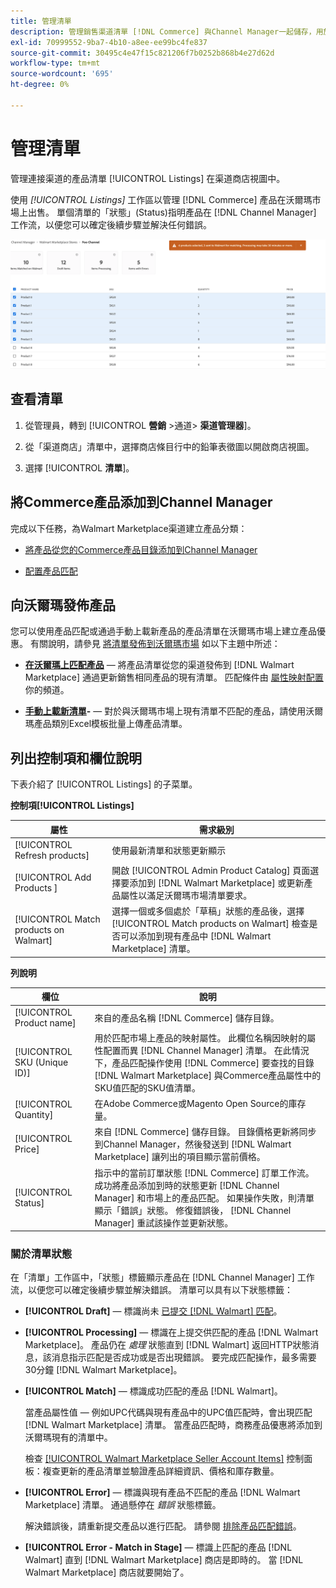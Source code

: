 ```yaml
---
title: 管理清單
description: 管理銷售渠道清單 [!DNL Commerce] 與Channel Manager一起儲存，用於Adobe Commerce和Magento Open Source。
exl-id: 70999552-9ba7-4b10-a8ee-ee99bc4fe837
source-git-commit: 30495c4e47f15c821206f7b0252b868b4e27d62d
workflow-type: tm+mt
source-wordcount: '695'
ht-degree: 0%

---
```


# 管理清單

管理連接渠道的產品清單 [!UICONTROL Listings] 在渠道商店視圖中。

使用 *[!UICONTROL Listings]* 工作區以管理 [!DNL Commerce] 產品在沃爾瑪市場上出售。 單個清單的「狀態」(Status)指明產品在 [!DNL Channel Manager] 工作流，以便您可以確定後續步驟並解決任何錯誤。

![連接的銷售渠道的清單頁面](assets/products-submit-for-matching.png)

## 查看清單

1. 從管理員，轉到 [!UICONTROL **營銷** >通道> **渠道管理器**]。

1. 從「渠道商店」清單中，選擇商店條目行中的鉛筆表徵圖以開啟商店視圖。

1. 選擇 [!UICONTROL **清單**]。

## 將Commerce產品添加到Channel Manager

完成以下任務，為Walmart Marketplace渠道建立產品分類：

* [將產品從您的Commerce產品目錄添加到Channel Manager](add-products-to-connected-channel.md)

* [配置產品匹配](map-product-attributes-for-matching.md#configure-product-attribute-settings)

## 向沃爾瑪發佈產品

您可以使用產品匹配或通過手動上載新產品的產品清單在沃爾瑪市場上建立產品優惠。 有關說明，請參見 [將清單發佈到沃爾瑪市場](publish-listings-to-marketplace.md) 如以下主題中所述：

* **[在沃爾瑪上匹配產品](publish-listings-to-marketplace.md)** — 將產品清單從您的渠道發佈到 [!DNL Walmart Marketplace] 通過更新銷售相同產品的現有清單。 匹配條件由 [屬性映射配置](map-product-attributes-for-matching.md) 你的頻道。

* **[手動上載新清單](publish-listings-to-marketplace.md#upload-new-product-listings)-** — 對於與沃爾瑪市場上現有清單不匹配的產品，請使用沃爾瑪產品類別Excel模板批量上傳產品清單。

## 列出控制項和欄位說明

下表介紹了 [!UICONTROL Listings] 的子菜單。

**控制項[!UICONTROL Listings]**

| **屬性** | **需求級別** |
|----------------------------------------|---------------------------------------------------------------------------------------------------------------------------------------------------------------------------------------------------------------|
| [!UICONTROL Refresh products] | 使用最新清單和狀態更新顯示 |
| [!UICONTROL Add Products ] | 開啟 [!UICONTROL  Admin Product Catalog] 頁面選擇要添加到 [!DNL Walmart Marketplace] 或更新產品屬性以滿足沃爾瑪市場清單要求。 |
| [!UICONTROL Match products on Walmart] | 選擇一個或多個處於「草稿」狀態的產品後，選擇 [!UICONTROL Match products on Walmart] 檢查是否可以添加到現有產品中 [!DNL Walmart Marketplace] 清單。 |


**列說明**

| **欄位** | **說明** |
|------------------------------|----------------------------------------------------------------------------------------------------------------------------------------------------------------------------------------------------------------------------------------------------------------------------------------------------------------------------------------------------------------------------------------------------------------|
| [!UICONTROL Product name] | 來自的產品名稱 [!DNL Commerce] 儲存目錄。 |
| [!UICONTROL SKU (Unique ID)] | 用於匹配市場上產品的映射屬性。 此欄位名稱因映射的屬性配置而異 [!DNL Channel Manager] 清單。 在此情況下，產品匹配操作使用 [!DNL Commerce] 要查找的目錄 [!DNL Walmart Marketplace]  與Commerce產品屬性中的SKU值匹配的SKU值清單。 |
| [!UICONTROL  Quantity] | 在Adobe Commerce或Magento Open Source的庫存量。 |
| [!UICONTROL Price] | 來自 [!DNL Commerce] 儲存目錄。 目錄價格更新將同步到Channel Manager，然後發送到 [!DNL Walmart Marketplace]  讓列出的項目顯示當前價格。 |
| [!UICONTROL Status] | 指示中的當前訂單狀態 [!DNL Commerce] 訂單工作流。 成功將產品添加到時的狀態更新 [!DNL Channel Manager] 和市場上的產品匹配。 如果操作失敗，則清單顯示「錯誤」狀態。 修復錯誤後， [!DNL Channel Manager] 重試該操作並更新狀態。 |


### 關於清單狀態

在「清單」工作區中，「狀態」標籤顯示產品在 [!DNL Channel Manager] 工作流，以便您可以確定後續步驟並解決錯誤。 清單可以具有以下狀態標籤：

* **[!UICONTROL Draft]** — 標識尚未 [已提交 [!DNL Walmart] 匹配](publish-listings-to-marketplace.md#match-products)。

* **[!UICONTROL Processing]** — 標識在上提交供匹配的產品 [!DNL Walmart Marketplace]。 產品仍在 *處理* 狀態直到 [!DNL Walmart] 返回HTTP狀態消息，該消息指示匹配是否成功或是否出現錯誤。 要完成匹配操作，最多需要30分鐘 [!DNL Walmart Marketplace]。

* **[!UICONTROL Match]** — 標識成功匹配的產品 [!DNL Walmart]。

   當產品屬性值 — 例如UPC代碼與現有產品中的UPC值匹配時，會出現匹配[!DNL Walmart Marketplace] 清單。 當產品匹配時，商務產品優惠將添加到沃爾瑪現有的清單中。

   檢查 [[!UICONTROL Walmart Marketplace Seller Account Items]](https://seller.walmart.com/items-and-inventory/manage-items) 控制面板：複查更新的產品清單並驗證產品詳細資訊、價格和庫存數量。


* **[!UICONTROL Error]** — 標識與現有產品不匹配的產品 [!DNL Walmart Marketplace] 清單。 通過懸停在 *錯誤* 狀態標籤。

   解決錯誤後，請重新提交產品以進行匹配。 請參閱 [排除產品匹配錯誤](https://docs.google.com/document/d/1bEbCyVLXJQQsbZvEwetJvZKWQJOKoiw5Ia1uB4Bs4uo/edit#heading=h.sz6eji8z9vzy)。

* **[!UICONTROL Error - Match in Stage]** — 標識上匹配的產品 [!DNL Walmart] 直到 [!DNL Walmart Marketplace] 商店是即時的。 當 [!DNL Walmart Marketplace] 商店就要開始了。
